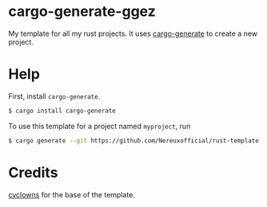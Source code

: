 # cargo-generate-ggez
My template for all my rust projects. It uses [cargo-generate](https://github.com/cargo-generate/cargo-generate) to create a new project.

# Help

First, install `cargo-generate`.
```bash
$ cargo install cargo-generate
```

To use this template for a project named `myproject`, run
```bash
$ cargo generate --git https://github.com/Nereuxofficial/rust-template --name myproject
```

# Credits
[cyclowns](https://github.com/cyclowns) for the base of the template.